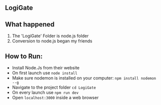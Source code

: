 ## LogiGate


## What happened
1. The 'LogiGate' Folder is node.js folder
2. Conversion to node.js began my friends


## How to Run:
- Install Node.Js from their website
- On first launch use ```node install```
- Make sure nodemon is installed on your computer: ```npm install nodemon --g```
- Navigate to the project folder ```cd LogiGate```
- On every launch use ```npm run dev```
- Open ```localhost:3000``` inside a web browser


